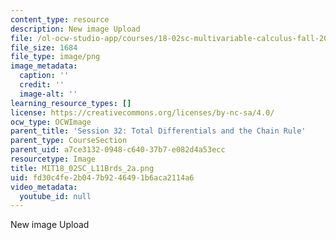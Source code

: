 ```yaml
---
content_type: resource
description: New image Upload
file: /ol-ocw-studio-app/courses/18-02sc-multivariable-calculus-fall-2010/fd30c4fe2b047b9246491b6aca2114a6_MIT18_02SC_L11Brds_2a.png
file_size: 1684
file_type: image/png
image_metadata:
  caption: ''
  credit: ''
  image-alt: ''
learning_resource_types: []
license: https://creativecommons.org/licenses/by-nc-sa/4.0/
ocw_type: OCWImage
parent_title: 'Session 32: Total Differentials and the Chain Rule'
parent_type: CourseSection
parent_uid: a7ce3132-0948-c640-37b7-e082d4a53ecc
resourcetype: Image
title: MIT18_02SC_L11Brds_2a.png
uid: fd30c4fe-2b04-7b92-4649-1b6aca2114a6
video_metadata:
  youtube_id: null
---
```

New image Upload